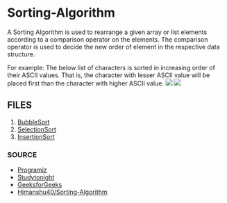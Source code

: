 # Sorting-Algorithm
A Sorting Algorithm is used to rearrange a given array or list elements according to a comparison operator on the elements. The comparison operator is used to decide the new order of element in the respective data structure.

For example: The below list of characters is sorted in increasing order of their ASCII values. That is, the character with lesser ASCII value will be placed first than the character with higher ASCII value.
![](https://www.geeksforgeeks.org/wp-content/uploads/sorting-algorithms.jpg)
![](https://encrypted-tbn0.gstatic.com/images?q=tbn%3AANd9GcRLjLyi2nLdHvsHZbKorqfgQsRntxDZDBI4p3Nt_uxZ1BPaUGsC&usqp=CAU)

## FILES

1. [BubbleSort](https://www.github.com/HembramBeta777/Sorting-Algorithm/blob/master/BubbleSort/)
2. [SelectionSort](https://github.com/HembramBeta777/Sorting-Algorithm/tree/master/SelectionSort)
3. [InsertionSort](https://github.com/HembramBeta777/Sorting-Algorithm/blob/master/InsertionSort/)



### SOURCE

- [Programiz](https://www.programiz.com/dsa/bubble-sort/)
- [Studytonight](https://www.studytonight.com/data-structures/introduction-to-sorting/)
- [GeeksforGeeks](https://www.geeksforgeeks.org/sorting-algorithms/)
- [Himanshu40/Sorting-Algorithm](https://github.com/Himanshu40/Sorting-Algorithm)
